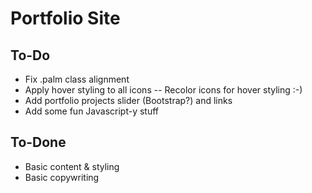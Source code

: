 # Portfolio Site 

## To-Do
- Fix .palm class alignment
- Apply hover styling to all icons
-- Recolor icons for hover styling :-)
- Add portfolio projects slider (Bootstrap?) and links
- Add some fun Javascript-y stuff

## To-Done
- Basic content & styling
- Basic copywriting